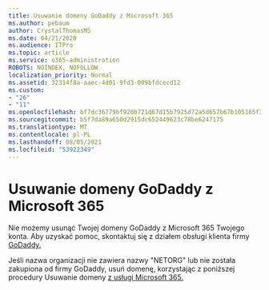 ```yaml
---
title: Usuwanie domeny GoDaddy z Microsoft 365
ms.author: pebaum
author: CrystalThomasMS
ms.date: 04/21/2020
ms.audience: ITPro
ms.topic: article
ms.service: o365-administration
ROBOTS: NOINDEX, NOFOLLOW
localization_priority: Normal
ms.assetid: 32314f8a-aaec-4d01-9fd3-009bfdcecd12
ms.custom:
- "26"
- "11"
ms.openlocfilehash: bf7dc36779bf920b721d67d15b7925d72a5d657b67b105165f37f170023ad764
ms.sourcegitcommit: b5f7da89a650d2915dc652449623c78be6247175
ms.translationtype: MT
ms.contentlocale: pl-PL
ms.lasthandoff: 08/05/2021
ms.locfileid: "53922349"
---
```

# <a name="remove-your-godaddy-domain-from-microsoft-365"></a>Usuwanie domeny GoDaddy z Microsoft 365

Nie możemy usunąć Twojej domeny GoDaddy z Microsoft 365 Twojego konta. Aby uzyskać pomoc, skontaktuj się z działem obsługi klienta firmy [GoDaddy.](https://aka.ms/contact-godaddy)
  
Jeśli nazwa organizacji nie zawiera nazwy "NETORG" lub nie została zakupiona od firmy GoDaddy, usuń domenę, korzystając z poniższej procedury Usuwanie domeny [z usługi Microsoft 365.](https://docs.microsoft.com/microsoft-365/admin/get-help-with-domains/remove-a-domain)
  